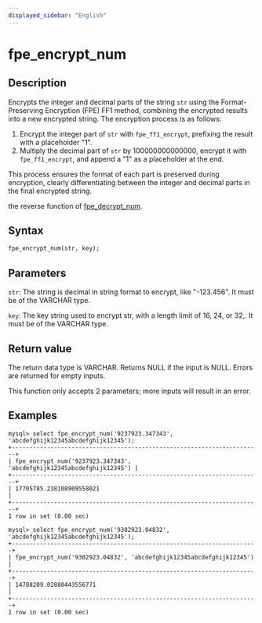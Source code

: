 ```yaml
---
displayed_sidebar: "English"
---
```


# fpe_encrypt_num

## Description

Encrypts the integer and decimal parts of the string `str` using the Format-Preserving Encryption (FPE) FF1 method, combining the encrypted results into a new encrypted string. The encryption process is as follows:

1. Encrypt the integer part of `str` with `fpe_ff1_encrypt`, prefixing the result with a placeholder "1".
2. Multiply the decimal part of `str` by 100000000000000, encrypt it with `fpe_ff1_encrypt`, and append a "1" as a placeholder at the end.

This process ensures the format of each part is preserved during encryption, clearly differentiating between the integer and decimal parts in the final encrypted string.

the reverse function of [fpe_decrypt_num](fpe_decrypt_num.md).


## Syntax

```Haskell
fpe_encrypt_num(str, key);
```

## Parameters

`str`: The string is decimal in string format to encrypt, like "-123.456". It must be of the VARCHAR type.

`key`: The key string used to encrypt str, with a length limit of 16, 24, or 32,. It must be of the VARCHAR type.

## Return value

The return data type is VARCHAR. Returns NULL if the input is NULL. Errors are returned for empty inputs.

This function only accepts 2 parameters; more inputs will result in an error.

## Examples

```Plain Text
mysql> select fpe_encrypt_num('9237923.347343', 'abcdefghijk12345abcdefghijk12345');
+-----------------------------------------------------------------------+
| fpe_encrypt_num('9237923.347343', 'abcdefghijk12345abcdefghijk12345') |
+-----------------------------------------------------------------------+
| 17705785.238108909558021                                              |
+-----------------------------------------------------------------------+
1 row in set (0.00 sec)

mysql> select fpe_encrypt_num('9302923.04832', 'abcdefghijk12345abcdefghijk12345');
+----------------------------------------------------------------------+
| fpe_encrypt_num('9302923.04832', 'abcdefghijk12345abcdefghijk12345') |
+----------------------------------------------------------------------+
| 14788209.02880443556771                                              |
+----------------------------------------------------------------------+
1 row in set (0.00 sec)
```